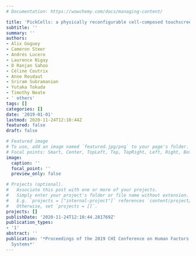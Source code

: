 ```yaml
---
# Documentation: https://wowchemy.com/docs/managing-content/

title: 'PickCells: a physically reconfigurable cell-composed touchscreen'
subtitle: ''
summary: ''
authors:
- Alix Goguey
- Cameron Steer
- Andrés Lucero
- Laurence Nigay
- D Ranjan Sahoo
- Céline Coutrix
- Anne Roudaut
- Sriram Subramanian
- Yutaka Tokuda
- Timothy Neate
- ' others'
tags: []
categories: []
date: '2019-01-01'
lastmod: 2020-11-24T12:10:44Z
featured: false
draft: false

# Featured image
# To use, add an image named `featured.jpg/png` to your page's folder.
# Focal points: Smart, Center, TopLeft, Top, TopRight, Left, Right, BottomLeft, Bottom, BottomRight.
image:
  caption: ''
  focal_point: ''
  preview_only: false

# Projects (optional).
#   Associate this post with one or more of your projects.
#   Simply enter your project's folder or file name without extension.
#   E.g. `projects = ["internal-project"]` references `content/project/deep-learning/index.md`.
#   Otherwise, set `projects = []`.
projects: []
publishDate: '2020-11-24T12:10:44.281769Z'
publication_types:
- '1'
abstract: ''
publication: '*Proceedings of the 2019 CHI Conference on Human Factors in Computing
  Systems*'
---
```

